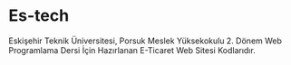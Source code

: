 # Es-tech

Eskişehir Teknik Üniversitesi, Porsuk Meslek Yüksekokulu 2. Dönem Web Programlama Dersi İçin Hazırlanan E-Ticaret Web Sitesi Kodlarıdır.
